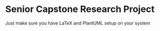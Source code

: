 # Senior Capstone Research Project

Just make sure you have LaTeX and PlantUML setup on your system
